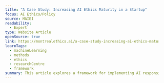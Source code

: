 ```yaml
---
title: "A Case Study: Increasing AI Ethics Maturity in a Startup"
focus: AI Ethics/Policy
source: MAIEI
readability:
  - Expert
type: Website Article
openSource: true
link: https://montrealethics.ai/a-case-study-increasing-ai-ethics-maturity-in-a-startup/
learnTags:
  - machineLearning
  - methods
  - ethics
  - researchCentre
  - framework
summary: This article explores a framework for implementing AI responsibly.
---
```

